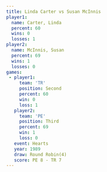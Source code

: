 ```yaml
---
title: Linda Carter vs Susan McInnis
player1:              
  name: Carter, Linda 
  percent: 60         
  wins: 0             
  losses: 1           
player2:              
  name: McInnis, Susan
  percent: 69         
  wins: 1             
  losses: 0           
games:
 - player1:          
     team: 'TR'      
     position: Second
     percent: 60     
     win: 0          
     loss: 1         
   player2:         
     team: 'PE'     
     position: Third
     percent: 69    
     win: 1         
     loss: 0        
   event: Hearts       
   year: 1989          
   draw: Round Robin(4)
   score: PE 8 - TR 7  
---
```

